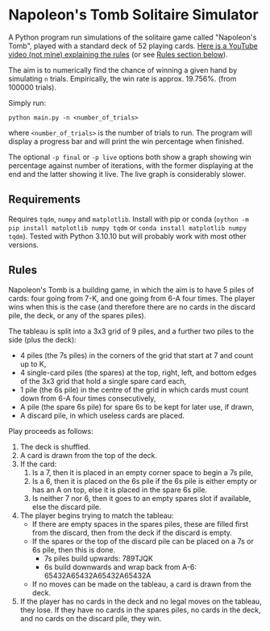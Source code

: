 # Napoleon's Tomb Solitaire Simulator

A Python program run simulations of the solitaire game called "Napoleon's Tomb", played with a standard deck of 52 playing cards. [Here is a YouTube video (not mine) explaining the rules](https://www.youtube.com/watch?v=0jcmCQDrc4c) (or see [Rules section below](#rules)).

The aim is to numerically find the chance of winning a given hand by simulating `n` trials. Empirically, the win rate is approx. 19.756%. (from 100000 trials). 

Simply run:
```
python main.py -n <number_of_trials>
```
where `<number_of_trials>` is the number of trials to run. The program will display a progress bar and will print the win percentage when finished.

The optional `-p final` or `-p live` options both show a graph showing win percentage against number of iterations, with the former displaying at the end and the latter showing it live. The live graph is considerably slower.


## Requirements
Requires `tqdm`, `numpy` and `matplotlib`. Install with pip or conda (`oython -m pip install matplotlib numpy tqdm` or `conda install matplotlib numpy tqdm`). Tested with Python 3.10.10 but will probably work with most other versions.

## Rules
Napoleon's Tomb is a building game, in which the aim is to have 5 piles of cards: four going from 7-K, and one going from 6-A four times. The player wins when this is the case (and therefore there are no cards in the discard pile, the deck, or any of the spares piles).

The tableau is split into a 3x3 grid of 9 piles, and a further two piles to the side (plus the deck):
- 4 piles (the 7s piles) in the corners of the grid that start at 7 and count up to K,
- 4 single-card piles (the spares) at the top, right, left, and bottom edges of the 3x3 grid that hold a single spare card each,
- 1 pile (the 6s pile) in the centre of the grid in which cards must count down from 6-A four times consecutively,
- A pile (the spare 6s pile) for spare 6s to be kept for later use, if drawn,
- A discard pile, in which useless cards are placed.

Play proceeds as follows:
1. The deck is shuffled.
2. A card is drawn from the top of the deck.
3. If the card:
	1. Is a 7, then it is placed in an empty corner space to begin a 7s pile,
	2. Is a 6, then it is placed on the 6s pile if the 6s pile is either empty or has an A on top, else it is placed in the spare 6s pile.
	3. Is neither 7 nor 6, then it goes to an empty spares slot if available, else the discard pile.
4. The player begins trying to match the tableau:
	- If there are empty spaces in the spares piles, these are filled first from the discard, then from the deck if the discard is empty.
	- If the spares or the top of the discard pile can be placed on a 7s or 6s pile, then this is done.
		- 7s piles build upwards: 789TJQK
		- 6s build downwards and wrap back from A-6: 65432A65432A65432A65432A
	- If no moves can be made on the tableau, a card is drawn from the deck.
5. If the player has no cards in the deck and no legal moves on the tableau, they lose. If they have no cards in the spares piles, no cards in the deck, and no cards on the discard pile, they win.


